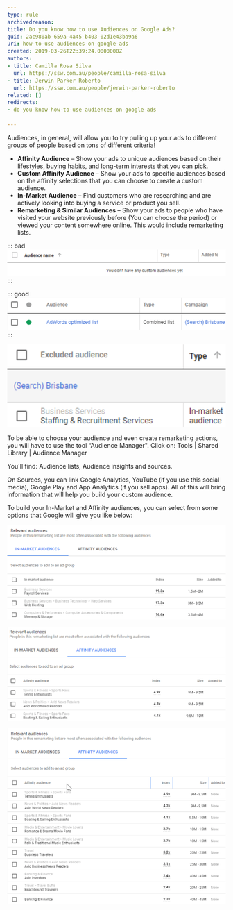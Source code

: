 ```yaml
---
type: rule
archivedreason: 
title: Do you know how to use Audiences on Google Ads?
guid: 2ac980ab-659a-4a45-b403-02d1e43ba9a6
uri: how-to-use-audiences-on-google-ads
created: 2019-03-26T22:39:24.0000000Z
authors:
- title: Camilla Rosa Silva
  url: https://ssw.com.au/people/camilla-rosa-silva
- title: Jerwin Parker Roberto
  url: https://ssw.com.au/people/jerwin-parker-roberto
related: []
redirects:
- do-you-know-how-to-use-audiences-on-google-ads

---
```


Audiences, in general, will allow you to try pulling up your ads to different groups of people based on tons of different criteria!

<!--endintro-->

* **Affinity Audience** – Show your ads to unique audiences based on their lifestyles, buying habits, and long-term interests that you can pick.
* **Custom Affinity Audience** – Show your ads to specific audiences based on the affinity selections that you can choose to create a custom audience.
* **In-Market Audience** – Find customers who are researching and are actively looking into buying a service or product you sell.
* **Remarketing & Similar Audiences** – Show your ads to people who have visited your website previously before (You can choose the period) or viewed your content somewhere online. This would include remarketing lists.



::: bad  
![Figure: Bad Example – No audiences were set up yet](audience-1.png)  
:::


::: good  
![Figure: Good Example – Add specific audiences and increase the engagement on your campaigns with your target audience](audience-2.png)  
:::

![Figure: Find your excluded audience so you won't waste any money for useless clicks](audience-3.png)  

To be able to choose your audience and even create remarketing actions, you will have to use the tool “Audience Manager". Click on: Tools | Shared Library | Audience Manager

You'll find: Audience lists, Audience insights and sources.

On Sources, you can link Google Analytics, YouTube (if you use this social media), Google Play and App Analytics (if you sell apps). All of this will bring information that will help you build your custom audience.

To build your In-Market and Affinity audiences, you can select from some options that Google will give you like below:

![Figure: In-Market audiences that might be your right target](audience-4.png)  

![Figure: Affinity audiences suggestions from Google](audience-5.png)  

![](audience-6.png)
